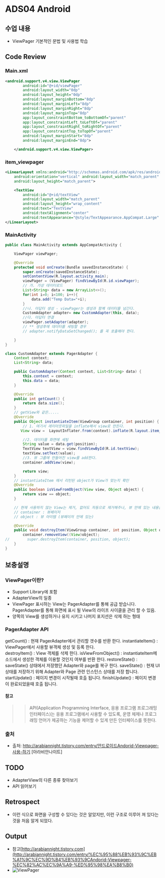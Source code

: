 # ADS04 Android

## 수업 내용

- ViewPager 기본적인 문법 및 사용법 학습

## Code Review

### Main.xml
``` XML
<android.support.v4.view.ViewPager
        android:id="@+id/viewPager"
        android:layout_width="0dp"
        android:layout_height="0dp"
        android:layout_marginBottom="8dp"
        android:layout_marginLeft="8dp"
        android:layout_marginRight="8dp"
        android:layout_marginTop="8dp"
        app:layout_constraintBottom_toBottomOf="parent"
        app:layout_constraintLeft_toLeftOf="parent"
        app:layout_constraintRight_toRightOf="parent"
        app:layout_constraintTop_toTopOf="parent"
        android:layout_marginStart="8dp"
        android:layout_marginEnd="8dp">

    </android.support.v4.view.ViewPager>
```

### item_viewpager
```XML
<LinearLayout xmlns:android="http://schemas.android.com/apk/res/android"
    android:orientation="vertical" android:layout_width="match_parent"
    android:layout_height="match_parent">

    <TextView
        android:id="@+id/textView"
        android:layout_width="match_parent"
        android:layout_height="wrap_content"
        android:text="TextView"
        android:textAlignment="center"
        android:textAppearance="@style/TextAppearance.AppCompat.Large" />
</LinearLayout>
```

### MainActivity

```Java
public class MainActivity extends AppCompatActivity {

    ViewPager viewPager;

    @Override
    protected void onCreate(Bundle savedInstanceState) {
        super.onCreate(savedInstanceState);
        setContentView(R.layout.activity_main);
        viewPager = (ViewPager) findViewById(R.id.viewPager);
        // 가. 가상 데이터로드
        List<String> data = new ArrayList<>();
        for(int i=0; i<100; i++){
            data.add("Temp Data="+i);
        }
        //나. 아답터 생성 - viewPager는 생성과 함꼐 데이터를 넘긴다.
        CustomAdapter adapter= new CustomAdapter(this, data);
        //다. 아답터 연결
        viewPager.setAdapter(adapter);
        // ** 생성후에 데이터를 세팅할 경우
        // adapter.notifyDataSetChanged(); 를 꼭 호출해야 한다.

    }
}

class CustomAdapter extends PagerAdapter {
    Context context;
    List<String> data;

    public CustomAdapter(Context context, List<String> data) {
        this.context = context;
        this.data = data;
    }

    @Override
    public int getCount() {
        return data.size();
    }
    // getView와 같은.....
    @Override
    public Object instantiateItem(ViewGroup container, int position) {
        // 1. 여기서 레이아웃파일을 inflate해서 view로 만든다.
       View view =  LayoutInflater.from(context).inflate(R.layout.item_viewpager, null);//null은 뷰그룹

        //2. 데이터를 화면에 세팅
        String value = data.get(position);
        TextView textView = view.findViewById(R.id.textView);
        textView.setText(value);
        //3. 뷰 그룹에 만들어진 view를 add한다.
        container.addView(view);

        return view;
    }
    // instantiateItem 에서 리턴된 object가 View가 맞는지 확인
    @Override
    public boolean isViewFromObject(View view, Object object) {
        return view == object;
    }

    // 현재 사용하지 않는 View는 제거, 없어도 자동으로 제거해주나, 뷰 안에 있는 내용물들 예를 들어 비트맵 같은 것은 제거가 불가능
    // container : 뷰페이저
    // object : 뷰 아이템 (뷰페이저 안에 있는)

    @Override
    public void destroyItem(ViewGroup container, int position, Object object) {
        container.removeView((View)object);
//        super.destroyItem(container, position, object);
    }
}
```


## 보충설명

### ViewPager이란?
- Support Library에 포함
- AdapterView의 일종
- ViewPager 표시하는 View는 PagerAdapter를 통해 공급 받습니다. PagerAdapter를 통해 화면에 표시 될 View의 라이프 사이클을 관리 할 수 있음.
- 양쪽의 View를 생성하거나 유지 시키고 나머지 포지션은 삭제 하는 형태 


### PagerAdapter API

getCount() : 현재 PagerAdapter에서 관리할 갯수를 반환 한다. 
instantiateItem() : ViewPager에서 사용할 뷰객체 생성 및 등록 한다.  
destroyItem() : View 객체를 삭제 한다.
isViewFromObject() : instantiateItem메소드에서 생성한 객체를 이용할 것인지 여부를 반환 한다. 
restoreState() : saveState() 상태에서 저장했던 Adapter와 page를 복구 한다. 
saveState()  : 현재 UI 상태를 저장하기 위해 Adapter와 Page 관련 인스턴스 상태를 저장 합니다. 
startUpdate() : 페이지 변경이 시작될때 호출 됩니다.
finishUpdate() : 페이지 변경이 완료되었을때 호출 됩니다.



#### 참고 

>> API(Application Programming Interface, 응용 프로그램 프로그래밍 인터페이스)는 응용 프로그램에서 사용할 수 있도록, 운영 체제나 프로그래밍 언어가 제공하는 기능을 제어할 수 있게 만든 인터페이스를 뜻한다.

### 출처

- 출처: http://arabiannight.tistory.com/entry/안드로이드Andorid-Viewpager-사용-하기 [아라비안나이트]

## TODO

- AdapterView의 다른 종류 찾아보기
- API 읽어보기

## Retrospect

- 이런 식으로 화면을 구성할 수 있다는 것은 알았지만, 이런 구조로 이루어 져 있다는 것을 처음 알게 되었다.

## Output

-  참고[http://arabiannight.tistory.com](http://arabiannight.tistory.com/entry/%EC%95%88%EB%93%9C%EB%A1%9C%EC%9D%B4%EB%93%9CAndorid-Viewpager-%EC%82%AC%EC%9A%A9-%ED%95%98%EA%B8%B0)
- ![ViewPager](http://cfile1.uf.tistory.com/image/130635474F5758B8118FF7)
